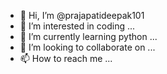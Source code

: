 - 👋 Hi, I’m @prajapatideepak101
- 👀 I’m interested in coding ...
- 🌱 I’m currently learning python ...
- 💞️ I’m looking to collaborate on ...
- 📫 How to reach me ...

<!---
prajapatideepak101/prajapatideepak101 is a ✨ special ✨ repository because its `README.md` (this file) appears on your GitHub profile.
You can click the Preview link to take a look at your changes.
--->

